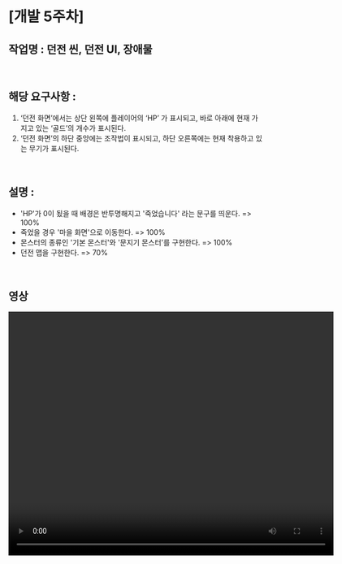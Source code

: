 # [개발 5주차]  

## 작업명 : 던전 씬, 던전 UI, 장애물  

<br>  

## 해당 요구사항 : 

1) ‘던전 화면’에서는 상단 왼쪽에 플레이어의 ‘HP’ 가 표시되고, 바로 아래에 현재 가지고 있는 ‘골드’의 개수가 표시된다.  
2) ‘던전 화면’의 하단 중앙에는 조작법이 표시되고, 하단 오른쪽에는 현재 착용하고 있는 무기가 표시된다.  

<br>  

## 설명 :  
- 'HP'가 0이 됬을 때 배경은 반투명해지고 '죽었습니다' 라는 문구를 띄운다. => 100%  
- 죽었을 경우 '마을 화면'으로 이동한다. => 100%  
- 몬스터의 종류인 '기본 몬스터'와 '문지기 몬스터'를 구현한다. => 100%  
- 던전 맵을 구현한다. => 70%  

<br>  

## 영상  
<video controls width="640" height="480">  

    <source src="./files/Week4_Fils/개발4주차.mp4" type="video/mp4">  

    Sorry, your browser doesn't support embedded videos.  

</video>  
